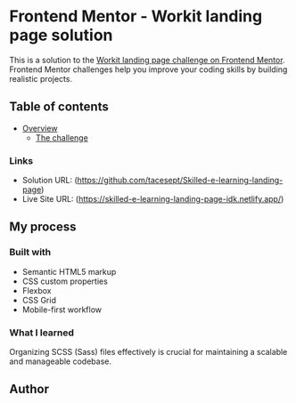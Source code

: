 # Frontend Mentor - Workit landing page solution

This is a solution to the [Workit landing page challenge on Frontend Mentor](https://www.frontendmentor.io/challenges/workit-landing-page-2fYnyle5lu). Frontend Mentor challenges help you improve your coding skills by building realistic projects. 

## Table of contents

- [Overview](#overview)
  - [The challenge](#the-challenge)  

### Links

- Solution URL: (https://github.com/tacesept/Skilled-e-learning-landing-page)
- Live Site URL: (https://skilled-e-learning-landing-page-idk.netlify.app/)

## My process

### Built with

- Semantic HTML5 markup
- CSS custom properties
- Flexbox
- CSS Grid
- Mobile-first workflow 

### What I learned

Organizing SCSS (Sass) files effectively is crucial for maintaining a scalable and manageable codebase.


## Author
 
